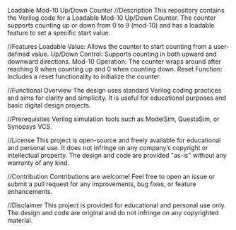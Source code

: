 Loadable Mod-10 Up/Down Counter
//Description
This repository contains the Verilog code for a Loadable Mod-10 Up/Down Counter. The counter supports counting up or down from 0 to 9 (mod-10) and has a loadable feature to set a specific start value.

//Features
Loadable Value: Allows the counter to start counting from a user-defined value.
Up/Down Control: Supports counting in both upward and downward directions.
Mod-10 Operation: The counter wraps around after reaching 9 when counting up and 0 when counting down.
Reset Function: Includes a reset functionality to initialize the counter.

//Functional Overview
The design uses standard Verilog coding practices and aims for clarity and simplicity. It is useful for educational purposes and basic digital design projects.


//Prerequisites
Verilog simulation tools such as ModelSim, QuestaSim, or Synopsys VCS.


//License
This project is open-source and freely available for educational and personal use. It does not infringe on any company’s copyright or intellectual property. The design and code are provided "as-is" without any warranty of any kind.

//Contribution
Contributions are welcome! Feel free to open an issue or submit a pull request for any improvements, bug fixes, or feature enhancements.

//Disclaimer
This project is provided for educational and personal use only. The design and code are original and do not infringe on any copyrighted material.

